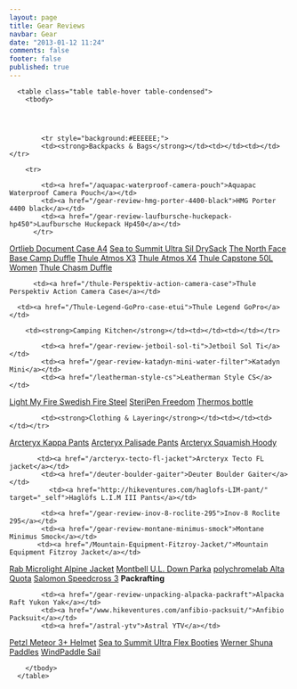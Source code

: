 ```yaml
---
layout: page
title: Gear Reviews
navbar: Gear
date: "2013-01-12 11:24"
comments: false
footer: false
published: true
---
```


<div class="table-responsive">

      <table class="table table-hover table-condensed">
        <tbody>
 


 
            <tr style="background:#EEEEEE;">
            <td><strong>Backpacks & Bags</strong></td><td></td><td></td></tr>
        
        <tr>

            <td><a href="/aquapac-waterproof-camera-pouch">Aquapac Waterproof Camera Pouch</a></td>
            <td><a href="/gear-review-hmg-porter-4400-black">HMG Porter 4400 black</a></td>
            <td><a href="/gear-review-laufbursche-huckepack-hp450">Laufbursche Huckepack Hp450</a></td>
          </tr>  
           
   <tr>
             <td><a href="/gear-review-ortlieb-document-case-a4">Ortlieb Document Case A4</a></td>
            <td><a href="/gear-review-sea-to-summit-ultra-sil-drysack">Sea to Summit Ultra Sil DrySack</a></td>
          <td><a href="/gear-review-the-north-face-base-camp-duffle">The North Face Base Camp Duffle</a></td>

 </tr>
          
<tr>
             <td><a href="/Thule-Atmos-X3">Thule Atmos X3</a></td>
             <td><a href="/Thule-Atmos-X4/">Thule Atmos X4</a></td>
             <td><a href="/Thule-Capstone-50L-women/">Thule Capstone 50L Women</a>  </td>
        
</tr>

<tr>
          <td><a href="/Thule-Chasm-XL-Duffle-Bag">Thule Chasm Duffle</a></td>

          <td><a href="/thule-Perspektiv-action-camera-case">Thule Perspektiv Action Camera Case</a></td>

      <td><a href="/Thule-Legend-GoPro-case-etui">Thule Legend GoPro</a></td>
       
             

 </tr>


      
 
 
 
<tr style="background:#EEEEEE;">
        
        <td><strong>Camping Kitchen</strong></td><td></td><td></td></tr>
        
 <tr>

            <td><a href="/gear-review-jetboil-sol-ti">Jetboil Sol Ti</a></td>
            <td><a href="/gear-review-katadyn-mini-water-filter">Katadyn Mini</a></td>
            <td><a href="/leatherman-style-cs">Leatherman Style CS</a></td>

</tr>

 <tr>
         	<td><a href="/my-three-favourite-hiking-items">Light My Fire Swedish Fire Steel</a></td>
            <td><a href="/gear-review-steripen-freedom">SteriPen Freedom</a></td>
         <td><a href="/with-the-thermos-bottle-over-the-arctic-circle">Thermos bottle</a></td>

  </tr>

       

  <tr style="background:#EEEEEE;">
       
            <td><strong>Clothing & Layering</strong></td><td></td><td></td></tr>

<tr>
            <td><a href="/arcteryx-kappa-pant">Arcteryx Kappa Pants</a></td>
            <td><a href="/gear-review-arcteryx-palisade-pants">Arcteryx Palisade Pants</a></td>
   <td><a href="/gear-review-arcteryx-squamish-hoody">Arcteryx Squamish Hoody</a></td>
 </tr>
 
<tr>

           <td><a href="/arcteryx-tecto-fl-jacket">Arcteryx Tecto FL jacket</a></td>
            <td><a href="/deuter-boulder-gaiter">Deuter Boulder Gaiter</a></td>
              <td><a href="http://hikeventures.com/haglofs-LIM-pant/" target="_self">Haglöfs L.I.M III Pants</a></td>

</tr>

 <tr>



            <td><a href="/gear-review-inov-8-roclite-295">Inov-8 Roclite 295</a></td>
            <td><a href="/gear-review-montane-minimus-smock">Montane Minimus Smock</a></td>
           <td><a href="/Mountain-Equipment-Fitzroy-Jacket/">Mountain Equipment Fitzroy Jacket</a></td>
                 

</tr>
 <tr> 
            <td><a href="/hiking-gear-rab-alpine-mircrolight">Rab Microlight Alpine Jacket</a></td>
        	<td><a href="/gear-review-montbell-u-dot-l-down-parka">Montbell U.L. Down Parka</a></td>
        	<td><a href="http://hikeventures.com/polychromelab-alta-quota/" target="_self">polychromelab Alta Quota</a></td>

   </tr>
    <tr>
            <td><a href="http://hikeventures.com/salomon-speedcross-3/" target="_self">Salomon Speedcross 3</a></td>
            <td></td>
            <td></td>
  </tr>

     
<tr style="background:#EEEEEE;">
        <td><strong>Packrafting</strong></td><td></td><td></td></tr><tr>
          <tr>

            <td><a href="/gear-review-unpacking-alpacka-packraft">Alpacka Raft Yukon Yak</a></td>
            <td><a href="/www.hikeventures.com/anfibio-packsuit/">Anfibio Packsuit</a></td>
            <td><a href="/astral-ytv">Astral YTV</a></td>
           
 </tr>
<tr>
      <td><a href="http://hikeventures.com/petzl-meteor-3-plus-helmet">Petzl Meteor 3+ Helmet</a></td>
      <td><a href="http://www.hikeventures.com/Sea-to-Summit-Ultra-Flex-Booties/">Sea to Summit Ultra Flex Booties</a></td>
      <td><a href="/gear-preview-werner-shuna-paddles">Werner Shuna Paddles</a></td>
</tr>
<tr>
      <td><a href="http://hikeventures.com/windpaddle-sails-for-packrafting">WindPaddle Sail</a></td>
      <td></td>
      <td></td>
</tr>
        








        
        </tbody>
      </table>

</div>
